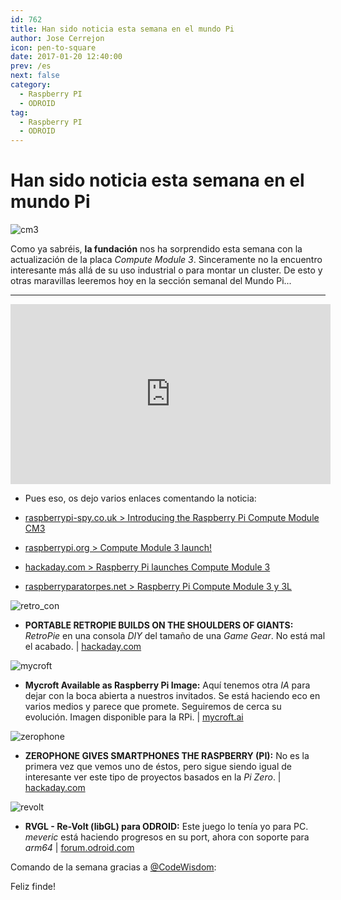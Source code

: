 ```yaml
---
id: 762
title: Han sido noticia esta semana en el mundo Pi
author: Jose Cerrejon
icon: pen-to-square
date: 2017-01-20 12:40:00
prev: /es
next: false
category:
  - Raspberry PI
  - ODROID
tag:
  - Raspberry PI
  - ODROID
---
```


# Han sido noticia esta semana en el mundo Pi

![cm3](/images/2017/01/cm3.png)

Como ya sabréis, **la fundación** nos ha sorprendido esta semana con la actualización de la placa *Compute Module 3*. Sinceramente no la encuentro interesante más allá de su uso industrial o para montar un cluster. De esto y otras maravillas leeremos hoy en la sección semanal del Mundo Pi...

- - -
<iframe width="512" height="288" src="https://www.youtube.com/embed/NNLwphK5MN4?rel=0" frameborder="0" allowfullscreen></iframe>

* Pues eso, os dejo varios enlaces comentando la noticia:

- [raspberrypi-spy.co.uk > Introducing the Raspberry Pi Compute Module CM3](http://www.raspberrypi-spy.co.uk/2017/01/introducing-the-raspberry-pi-compute-module-cm3/)

- [raspberrypi.org > Compute Module 3 launch!](https://www.raspberrypi.org/blog/compute-module-3-launch/)

- [hackaday.com > Raspberry Pi launches Compute Module 3](http://hackaday.com/2017/01/16/raspberry-pi-launches-compute-module-3/)

- [raspberryparatorpes.net > Raspberry Pi Compute Module 3 y 3L](https://raspberryparatorpes.net/hardware/raspberry-pi-compute-module-3-y-3l/)

![retro_con](/images/2017/01/retro_con.png)

* **PORTABLE RETROPIE BUILDS ON THE SHOULDERS OF GIANTS:** *RetroPie* en una consola *DIY* del tamaño de una *Game Gear*. No está mal el acabado. | [hackaday.com](http://hackaday.com/2017/01/12/portable-retropie-builds-on-the-shoulders-of-giants/)

![mycroft](/images/2017/01/mycroft.png)

* **Mycroft Available as Raspberry Pi Image:** Aquí tenemos otra *IA* para dejar con la boca abierta a nuestros invitados. Se está haciendo eco en varios medios y parece que promete. Seguiremos de cerca su evolución. Imagen disponible para la RPi. | [mycroft.ai](https://mycroft.ai/mycroft-now-available-raspberry-pi-image/)

![zerophone](/images/2017/01/zerophone.png)

* **ZEROPHONE GIVES SMARTPHONES THE RASPBERRY (PI):** No es la primera vez que vemos uno de éstos, pero sigue siendo igual de interesante ver este tipo de proyectos basados en la *Pi Zero*. | [hackaday.com](http://hackaday.com/2017/01/18/zerophone-gives-smartphones-the-raspberry-pi/)

![revolt](/images/2017/01/revolt.png)

* **RVGL - Re-Volt (libGL) para ODROID:** Este juego lo tenía yo para PC. *meveric* está haciendo progresos en su port, ahora con soporte para *arm64* | [forum.odroid.com](http://forum.odroid.com/viewtopic.php?f=91&t=20689)

Comando de la semana gracias a [@CodeWisdom](https://twitter.com/CodeWisdom/):




Feliz finde!